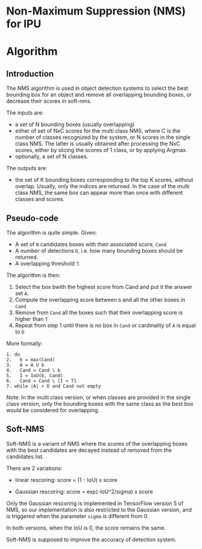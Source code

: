 # Non-Maximum Suppression (NMS) for IPU

# Algorithm

## Introduction

The NMS algorithm is used in object detection systems to select the best 
bounding box for an object and remove all overlapping bounding boxes, or 
decrease their scores in soft-nms.

The inputs are:

* a set of N bounding boxes (usually overlapping)
* either of set of NxC scores for the multi class NMS, where C is 
  the number of classes recognized by the system, or N scores in the single 
  class NMS. The latter is usually obtained after processing the NxC 
  scores, either by slicing the scores of 1 class, or by applying Argmax.
* optionally, a set of N classes.

The outputs are:

* the set of K bounding boxes corresponding to the top K scores, without 
  overlap. Usually, only the indices are returned. In the case of the multi 
  class NMS, the same box can appear more than once with different classes and 
  scores.

## Pseudo-code

The algorithm is quite simple. Given:

* A set of `N` candidates boxes with their associated score, `Cand`.
* A number of detections `D`, i.e. how many bounding boxes should be 
  returned.
* A overlapping threshold `T`.

The algorithm is then:

1. Select the box bwith the highest score from Cand and put it the answer set 
   `A`.
2. Compute the overlapping score between `b` and all the other boxes in `Cand`
3. Remove from `Cand` all the boxes such that their overlapping score is higher 
   than `T`
4. Repeat from step 1 until there is no box in `Cand` or cardinality of `A` is 
   equal to `D`

More formally:

```
1. do
2.   b = max(Cand)
3.   A = A U b
4.   Cand = Cand \ b
5.   I = IoU(b, Cand)
6.   Cand = Cand \ [I > T]
7. while |A| < D and Cand not empty
```

Note:
In the multi class version, or when classes are provided in the single class 
version, only the bounding boxes with the same class as the best box would be 
considered for overlapping.

## Soft-NMS

Soft-NMS is a variant of NMS where the scores of the overlapping boxes with 
the best candidates are decayed instead of removed from the candidates list.

There are 2 variations:

* linear rescoring: score = (1 - IoU) x score

* Gaussian rescoring: score = exp(-IoU^2/sigma) x score

Only the Gaussian rescoring is implemented in TensorFlow version 5 of NMS, so 
our implementation is also restricted to the Gaussian version, and is 
triggered when the parameter `sigma` is different from 0.

In both versions, when the IoU is 0, the score remains the same.

Soft-NMS is supposed to improve the accuracy of detection system.


